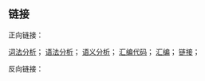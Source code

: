 ## 链接

正向链接：

[词法分析](/post/computer-science/program/词法分析)；
[语法分析](/post/computer-science/program/语法分析)；
[语义分析](/post/computer-science/program/语义分析)；
[汇编代码](/post/computer-science/program/汇编代码)；
[汇编](/post/computer-science/program/汇编)；
[链接](/post/computer-science/program/链接)；

反向链接：